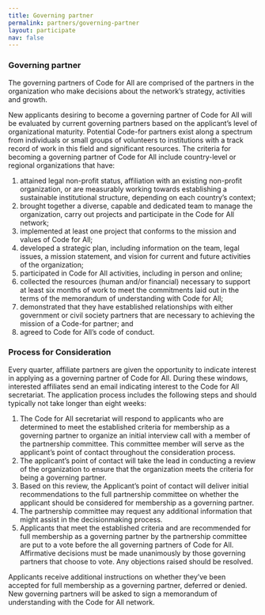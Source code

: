 ```yaml
---
title: Governing partner
permalink: partners/governing-partner
layout: participate
nav: false
---
```

### Governing partner

The governing partners of Code for All are comprised of the partners in the organization who make decisions about the network’s strategy, activities and growth.

New applicants desiring to become a governing partner of Code for All will be evaluated by current governing partners based on the applicant’s level of organizational maturity. Potential Code-for partners exist along a spectrum from individuals or small groups of volunteers to institutions with a track record of work in this field and significant resources. The criteria for becoming a governing partner of Code for All include country-level or regional organizations that have:

1. attained legal non-profit status, affiliation with an existing non-profit organization, or are measurably working towards establishing a sustainable institutional structure, depending on each country’s context;
2. brought together a diverse, capable and dedicated team to manage the organization, carry out projects and participate in the Code for All network;
3. implemented at least one project that conforms to the mission and values of Code for All;
4. developed a strategic plan, including information on the team, legal issues, a mission statement, and vision for current and future activities of the organization;
5. participated in Code for All activities, including in person and online;
6. collected the resources (human and/or financial) necessary to support at least six months of work to meet the commitments laid out in the terms of the memorandum of understanding with Code for All;
7. demonstrated that they have established relationships with either  government or civil society partners that are necessary to achieving the mission of a Code-for partner; and
8. agreed to Code for All’s code of conduct.

### Process for Consideration

Every quarter, affiliate partners are given the opportunity to indicate interest in applying as a governing partner of Code for All. During these windows, interested affiliates send an email indicating interest to the Code for All secretariat. The application process includes the following steps and should typically not take longer than eight weeks:

1. The Code for All secretariat will respond to applicants who are determined to meet the established criteria for membership as a governing partner to organize an initial interview call with a member of the partnership committee. This committee member will serve as the applicant’s point of contact throughout the consideration process.
2. The applicant’s point of contact will take the lead in conducting a review of the organization to ensure that the organization meets the criteria for being a governing partner.
3. Based on this review, the Applicant’s point of contact will deliver initial recommendations to the full partnership committee on whether the applicant should be considered for membership as a governing partner.
4. The partnership committee may request any additional information that might assist in the decisionmaking process.
5. Applicants that meet the established criteria and are recommended for full membership as a governing partner by the partnership committee are put to a vote before the all governing partners of Code for All. Affirmative decisions must be made unanimously by those governing partners that choose to vote. Any objections raised should be resolved.

Applicants receive additional instructions on whether they’ve been accepted for full membership as a governing partner, deferred or denied. New governing partners will be asked to sign a memorandum of understanding with the Code for All network.

